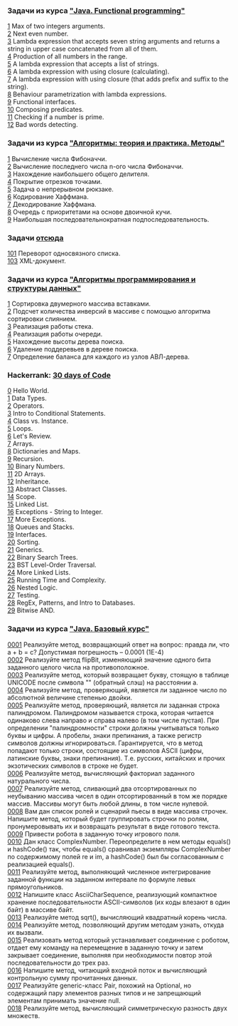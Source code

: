 ### Задачи из курса ["Java. Functional programming"](https://stepik.org/course/1595/syllabus)  
  
[1](src/functional/1.java) Max of two integers arguments.  
[2](src/functional/2.java) Next even number.  
[3](src/functional/3.java) Lambda expression that accepts seven string arguments and returns a string in upper case concatenated from all of them.  
[4](src/functional/4.java) Production of all numbers in the range.  
[5](src/functional/5.java) A lambda expression that accepts a list of strings.  
[6](src/functional/6.java) A lambda expression with using closure (calculating).  
[7](src/functional/7.java) A lambda expression with using closure (that adds prefix and suffix to the string).  
[8](src/functional/8.java) Behaviour parametrization with lambda expressions.  
[9](src/functional/9.java) Functional interfaces.  
[10](src/functional/10.java) Composing predicates.  
[11](src/functional/11.java) Checking if a number is prime.  
[12](src/functional/12.java) Bad words detecting.  
  
  
  
### Задачи из курса ["Алгоритмы: теория и практика. Методы"](https://stepik.org/course/217/syllabus)  
  
[1](src/stepik-algorithms-methods/smallFibonacci.java) Вычисление числа Фибоначчи.  
[2](src/stepik-algorithms-methods/fibonacciLastNumber.java) Вычисление последнего числа n-ого числа Фибоначчи.  
[3](src/stepik-algorithms-methods/greatestcommondivisor.java) Нахождение наибольшего общего делителя.  
[4](src/stepik-algorithms-methods/coverSegments.java) Покрытие отрезков точками.  
[5](src/stepik-algorithms-methods/knapsack.java) Задача о непрерывном рюкзаке.  
[6](src/stepik-algorithms-methods/huffmancode.java) Кодирование Хаффмана.  
[7](src/stepik-algorithms-methods/huffmandecode.java) Декодирование Хаффмана.  
[8](src/stepik-algorithms-methods/priorityqueue.java) Очередь с приоритетами на основе двоичной кучи.  
[9](src/stepik-algorithms-methods/longestsubsequence.java) Наибольшая последовательнократная подпоследовательность.  
  
  
  
### Задачи [отсюда](http://acm.sgu.ru/mobiledev17/problemset.php)    
  
[101](src/list-reverse.java) Переворот односвязного списка.   
[103](src/xmldoc.java) XML-документ.   
   
    
	
### Задачи из курса ["Алгоритмы программирования и структуры данных"](https://openedu.ru/course/ITMOUniversity/PADS/)   
   
[1](src/openedu-algorithms/sortland.java) Сортировка двумерного массива вставками.  
[2](src/openedu-algorithms/inversionscount.java) Подсчет количества инверсий в массиве с помощью алгоритма сортировки слиянием.  
[3](src/openedu-algorithms/stack.java) Реализация работы стека.   
[4](src/openedu-algorithms/fifo.java) Реализация работы очереди.  
[5](src/openedu-algorithms/binarytreeheight.java) Нахождение высоты дерева поиска.  
[6](src/openedu-algorithms/binarysubtreeremove.java) Удаление поддеревьев в дереве поиска.  
[7](src/openedu-algorithms/avlbalance.java) Определение баланса для каждого из узлов АВЛ-дерева.  
  
  
  
### Hackerrank: [30 days of Code](https://www.hackerrank.com/domains/tutorials/30-days-of-code)  
[0](src/hackerrank-30days/0_Hello_World.java) Hello World.  
[1](src/hackerrank-30days/1_Data_Types.java) Data Types.  
[2](src/hackerrank-30days/2_Operators.java) Operators.  
[3](src/hackerrank-30days/3_Intro_to_Conditional_Statements.java) Intro to Conditional Statements.  
[4](src/hackerrank-30days/4_Class_vs_Instance.java) Class vs. Instance.  
[5](src/hackerrank-30days/5_Loops.java) Loops.  
[6](src/hackerrank-30days/6_Let's_Review.java) Let's Review.  
[7](src/hackerrank-30days/7_Arrays.java) Arrays.  
[8](src/hackerrank-30days/8_Dictionaries_and_Maps.java) Dictionaries and Maps.  
[9](src/hackerrank-30days/9_Recursion.java) Recursion.  
[10](src/hackerrank-30days/10_Binary_Numbers.java) Binary Numbers.  
[11](src/hackerrank-30days/11_2D_Arrays.java) 2D Arrays.  
[12](src/hackerrank-30days/12_Inheritance.java) Inheritance.  
[13](src/hackerrank-30days/13_Abstract_Classes.java) Abstract Classes.  
[14](src/hackerrank-30days/14_Scope.java) Scope.  
[15](src/hackerrank-30days/15_Linked_List.java) Linked List.  
[16](src/hackerrank-30days/16_Exceptions_-_String_to_Integer.java) Exceptions - String to Integer.  
[17](src/hackerrank-30days/17_More_Exceptions.java) More Exceptions.  
[18](src/hackerrank-30days/18_Queues_and_Stacks.java) Queues and Stacks.  
[19](src/hackerrank-30days/19_Interfaces.java) Interfaces.  
[20](src/hackerrank-30days/20_Sorting.java) Sorting.  
[21](src/hackerrank-30days/21_Generics.java) Generics.  
[22](src/hackerrank-30days/22_Binary_Search_Trees.java) Binary Search Trees.  
[23](src/hackerrank-30days/23_BST_Level-Order_Traversal.java) BST Level-Order Traversal.  
[24](src/hackerrank-30days/24_More_Linked_Lists.java) More Linked Lists.  
[25](src/hackerrank-30days/25_Running_Time_and_Complexity.java) Running Time and Complexity.  
[26](src/hackerrank-30days/26_Nested_Logic.java) Nested Logic.  
[27](src/hackerrank-30days/27_Testing.java) Testing.  
[28](src/hackerrank-30days/28_RegEx,_Patterns,_and_Intro_to_Databases.java) RegEx, Patterns, and Intro to Databases.  
[29](src/hackerrank-30days/29_Bitwise_AND.java) Bitwise AND.  
  
  
  
### Задачи из курса ["Java. Базовый курс"](https://stepik.org/course/187/syllabus)    
  
[0001](src/stepik-java-introduction/0001.java) Реализуйте метод, возвращающий ответ на вопрос: правда ли, что a + b = c? Допустимая погрешность – 0.0001 (1E-4)  
[0002](src/stepik-java-introduction/0002.java) Реализуйте метод flipBit, изменяющий значение одного бита заданного целого числа на противоположное.  
[0003](src/stepik-java-introduction/0003.java) Реализуйте метод, который возвращает букву, стоящую в таблице UNICODE после символа "\" (обратный слэш) на расстоянии a.  
[0004](src/stepik-java-introduction/0004.java) Реализуйте метод, проверяющий, является ли заданное число по абсолютной величине степенью двойки.  
[0005](src/stepik-java-introduction/0005.java) Реализуйте метод, проверяющий, является ли заданная строка палиндромом. Палиндромом называется строка, которая читается одинаково слева направо и справа налево (в том числе пустая). При определении "палиндромности" строки должны учитываться только буквы и цифры. А пробелы, знаки препинания, а также регистр символов должны игнорироваться. Гарантируется, что в метод попадают только строки, состоящие из символов ASCII (цифры, латинские буквы, знаки препинания). Т.е. русских, китайских и прочих экзотических символов в строке не будет.  
[0006](src/stepik-java-introduction/0006.java) Реализуйте метод, вычисляющий факториал заданного натурального числа.  
[0007](src/stepik-java-introduction/0007.java) Реализуйте метод, сливающий два отсортированных по неубыванию массива чисел в один отсортированный в том же порядке массив. Массивы могут быть любой длины, в том числе нулевой.  
[0008](src/stepik-java-introduction/0008.java) Вам дан список ролей и сценарий пьесы в виде массива строчек. Напишите метод, который будет группировать строчки по ролям, пронумеровывать их и возвращать результат в виде готового текста.  
[0009](src/stepik-java-introduction/0009.java) Привести робота в заданную точку игрового поля.  
[0010](src/stepik-java-introduction/0010.java) Дан класс ComplexNumber. Переопределите в нем методы equals() и hashCode() так, чтобы equals() сравнивал экземпляры ComplexNumber по содержимому полей re и im, а hashCode() был бы согласованным с реализацией equals().  
[0011](src/stepik-java-introduction/0011.java) Реализуйте метод, выполняющий численное интегрирование заданной функции на заданном интервале по формуле левых прямоугольников.  
[0012](src/stepik-java-introduction/0012.java) Напишите класс AsciiCharSequence, реализующий компактное хранение последовательности ASCII-символов (их коды влезают в один байт) в массиве байт.  
[0013](src/stepik-java-introduction/0013.java) Реализуйте метод sqrt(), вычисляющий квадратный корень числа.  
[0014](src/stepik-java-introduction/0014.java) Реализуйте метод, позволяющий другим методам узнать, откуда их вызвали.  
[0015](src/stepik-java-introduction/0015.java) Реализовать метод который устанавливает соединение с роботом, отдает ему команду на перемещение в заданную точку и затем закрывает соединение, выполняя при необходимости повтор этой последовательности до трех раз.  
[0016](src/stepik-java-introduction/0016.java) Напишите метод, читающий входной поток и вычисляющий контрольную сумму прочитанных данных.  
[0017](src/stepik-java-introduction/0017.java) Реализуйте generic-класс Pair, похожий на Optional, но содержащий пару элементов разных типов и не запрещающий элементам принимать значение null.  
[0018](src/stepik-java-introduction/0018.java) Реализуйте метод, вычисляющий симметрическую разность двух множеств.  
